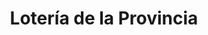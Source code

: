 ---
title: "Lotería de la Provincia"
url: /jose-leon-suarez/loteria-de-la-provincia/
shop: Lotterie
---